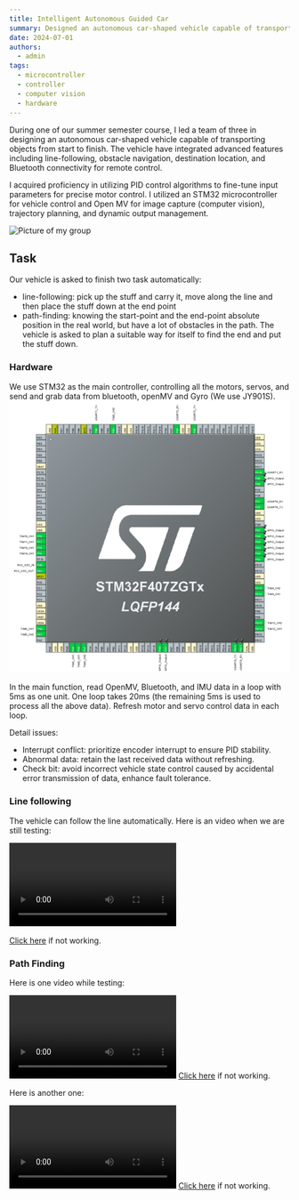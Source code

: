 ```yaml
---
title: Intelligent Autonomous Guided Car
summary: Designed an autonomous car-shaped vehicle capable of transporting objects from start to finish
date: 2024-07-01
authors:
  - admin
tags:
  - microcontroller
  - controller
  - computer vision
  - hardware
---
```


During one of our summer semester course, I led a team of three in designing an autonomous car-shaped vehicle capable of transporting objects from start to finish. The vehicle have integrated advanced features including line-following, obstacle navigation, destination location, and Bluetooth connectivity for remote control. 

I acquired proficiency in utilizing PID control algorithms to fine-tune input parameters for precise motor control. I utilized an STM32 microcontroller for vehicle control and Open MV for image capture (computer vision), trajectory planning, and dynamic output management.

![Picture of my group](summer_semester_photo.png)

## Task
Our vehicle is asked to finish two task automatically:
- line-following: pick up the stuff and carry it, move along the line and then place the stuff down at the end point
- path-finding: knowing the start-point and the end-point absolute position in the real world, but have a lot of obstacles in the path. The vehicle is asked to plan a suitable way for itself to find the end and put the stuff down.

### Hardware
We use STM32 as the main controller, controlling all the motors, servos, and send and grab data from bluetooth, openMV and Gyro (We use JY901S).
![STM32 connect](stm32.png)

In the main function, read OpenMV, Bluetooth, and IMU data in a loop with 5ms as one unit. One loop takes 20ms (the remaining 5ms is used to process all the above data). Refresh motor and servo control data in each loop.

Detail issues:
- Interrupt conflict: prioritize encoder interrupt to ensure PID stability.
- Abnormal data: retain the last received data without refreshing.
- Check bit: avoid incorrect vehicle state control caused by accidental error transmission of data, enhance fault tolerance.

### Line following
The vehicle can follow the line automatically. Here is an video when we are still testing:

![line following video](car_line.mp4)

[Click here](https://zilin-chen-22.github.io/zilinchen.github.io/blog/intelligent-car/car_line.mp4) if not working.

### Path Finding

Here is one video while testing:

![Path Finding Video 1](obstacles.mp4)
[Click here](https://zilin-chen-22.github.io/zilinchen.github.io/blog/intelligent-car/obstacles.mp4) if not working.

Here is another one:

![Path Finding Video 2](obstacles2.mp4)
[Click here](https://zilin-chen-22.github.io/zilinchen.github.io/blog/intelligent-car/obstacles2.mp4) if not working.